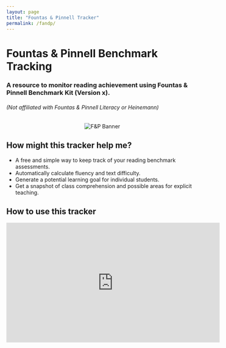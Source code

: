 ```yaml
---
layout: page
title: "Fountas & Pinnell Tracker"
permalink: /fandp/
---
```


# Fountas & Pinnell Benchmark Tracking
### A resource to monitor reading achievement using Fountas & Pinnell Benchmark Kit (Version x).
###### (Not affiliated with Fountas & Pinnell Literacy or Heinemann)

<div style="text-align:center; margin-top: 16px;">
  <img src="{{ '/assets/img/fandpbanner.png' | relative_url }}" alt="F&P Banner" />
</div>

## How might this tracker help me?
- A free and simple way to keep track of your reading benchmark assessments. 
- Automatically calculate fluency and text difficulty. 
- Generate a potential learning goal for individual students. 
- Get a snapshot of class comprehension and possible areas for explicit teaching. 

## How to use this tracker
<iframe width="560" height="315" src="https://www.youtube.com/embed/dQw4w9WgXcQ?si=DsIudnEbD4oYo2UO" title="YouTube video player" frameborder="0" allow="accelerometer; autoplay; clipboard-write; encrypted-media; gyroscope; picture-in-picture; web-share" referrerpolicy="strict-origin-when-cross-origin" allowfullscreen></iframe>
